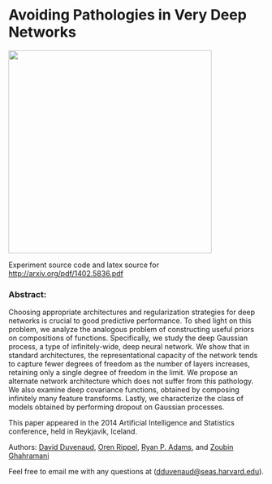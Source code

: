 Avoiding Pathologies in Very Deep Networks
===========

<img src="https://raw.githubusercontent.com/duvenaud/phd-thesis/master/figures/deep-limits/map_connected/latent_coord_map_layer_39.png" width="400">

Experiment source code and latex source for http://arxiv.org/pdf/1402.5836.pdf

### Abstract:

Choosing appropriate architectures and regularization strategies for deep networks is crucial to good predictive performance.  To shed light on this problem, we analyze the analogous problem of constructing useful priors on compositions of functions.  Specifically, we study the deep Gaussian process, a type of infinitely-wide, deep neural network.  We show that in standard architectures, the representational capacity of the network tends to capture fewer degrees of freedom as the number of layers increases, retaining only a single degree of freedom in the limit.  We propose an alternate network architecture which does not suffer from this pathology.  We also examine deep covariance functions, obtained by composing infinitely many feature transforms.  Lastly, we characterize the class of models obtained by performing dropout on Gaussian processes.

This paper appeared in the 2014 Artificial Intelligence and Statistics conference, held in Reykjavik, Iceland.

Authors:
[David Duvenaud](http://mlg.eng.cam.ac.uk/duvenaud/),
[Oren Rippel](http://math.mit.edu/~rippel/),
[Ryan P. Adams](http://people.seas.harvard.edu/~rpa/),
and
[Zoubin Ghahramani](http://mlg.eng.cam.ac.uk/zoubin/)


Feel free to email me with any questions at (dduvenaud@seas.harvard.edu).

